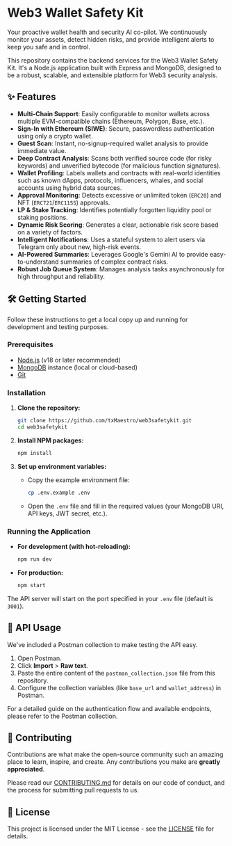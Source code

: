 # Web3 Wallet Safety Kit

Your proactive wallet health and security AI co-pilot. We continuously monitor your assets, detect hidden risks, and provide intelligent alerts to keep you safe and in control.

This repository contains the backend services for the Web3 Wallet Safety Kit. It's a Node.js application built with Express and MongoDB, designed to be a robust, scalable, and extensible platform for Web3 security analysis.

## ✨ Features

- **Multi-Chain Support**: Easily configurable to monitor wallets across multiple EVM-compatible chains (Ethereum, Polygon, Base, etc.).
- **Sign-In with Ethereum (SIWE)**: Secure, passwordless authentication using only a crypto wallet.
- **Guest Scan**: Instant, no-signup-required wallet analysis to provide immediate value.
- **Deep Contract Analysis**: Scans both verified source code (for risky keywords) and unverified bytecode (for malicious function signatures).
- **Wallet Profiling**: Labels wallets and contracts with real-world identities such as known dApps, protocols, influencers, whales, and social accounts using hybrid data sources.
- **Approval Monitoring**: Detects excessive or unlimited token (`ERC20`) and NFT (`ERC721`/`ERC1155`) approvals.
- **LP & Stake Tracking**: Identifies potentially forgotten liquidity pool or staking positions.
- **Dynamic Risk Scoring**: Generates a clear, actionable risk score based on a variety of factors.
- **Intelligent Notifications**: Uses a stateful system to alert users via Telegram only about new, high-risk events.
- **AI-Powered Summaries**: Leverages Google's Gemini AI to provide easy-to-understand summaries of complex contract risks.
- **Robust Job Queue System**: Manages analysis tasks asynchronously for high throughput and reliability.

## 🛠️ Getting Started

Follow these instructions to get a local copy up and running for development and testing purposes.

### Prerequisites

- [Node.js](https://nodejs.org/) (v18 or later recommended)
- [MongoDB](https://www.mongodb.com/try/download/community) instance (local or cloud-based)
- [Git](https://git-scm.com/)

### Installation

1.  **Clone the repository:**
    ```sh
    git clone https://github.com/txMaestro/web3safetykit.git
    cd web3safetykit
    ```

2.  **Install NPM packages:**
    ```sh
    npm install
    ```

3.  **Set up environment variables:**
    -   Copy the example environment file:
        ```sh
        cp .env.example .env
        ```
    -   Open the `.env` file and fill in the required values (your MongoDB URI, API keys, JWT secret, etc.).

### Running the Application

-   **For development (with hot-reloading):**
    ```sh
    npm run dev
    ```

-   **For production:**
    ```sh
    npm start
    ```

The API server will start on the port specified in your `.env` file (default is `3001`).

## 🚀 API Usage

We've included a Postman collection to make testing the API easy.

1.  Open Postman.
2.  Click **Import** > **Raw text**.
3.  Paste the entire content of the `postman_collection.json` file from this repository.
4.  Configure the collection variables (like `base_url` and `wallet_address`) in Postman.

For a detailed guide on the authentication flow and available endpoints, please refer to the Postman collection.

## 🤝 Contributing

Contributions are what make the open-source community such an amazing place to learn, inspire, and create. Any contributions you make are **greatly appreciated**.

Please read our [CONTRIBUTING.md](CONTRIBUTING.md) for details on our code of conduct, and the process for submitting pull requests to us.

## 📜 License

This project is licensed under the MIT License - see the [LICENSE](LICENSE) file for details.